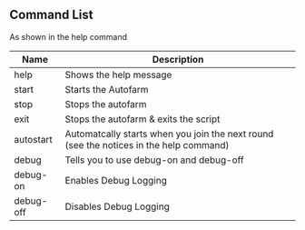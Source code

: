 ## Command List

As shown in the help command

| Name      | Description                                                                            |
| --------- | -------------------------------------------------------------------------------------- |
| help      | Shows the help message                                                                 |
| start     | Starts the Autofarm                                                                    |
| stop      | Stops the autofarm                                                                     |
| exit      | Stops the autofarm & exits the script                                                  |
| autostart | Automatcally starts when you join the next round (see the notices in the help command) |
| debug     | Tells you to use debug-on and debug-off                                                |
| debug-on  | Enables Debug Logging                                                                  |
| debug-off | Disables Debug Logging                                                                 |

